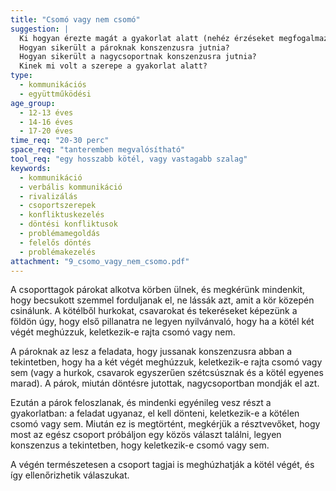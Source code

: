 ```yaml
---
title: "Csomó vagy nem csomó"
suggestion: | 
  Ki hogyan érezte magát a gyakorlat alatt (nehéz érzéseket megfogalmazni, de ez egy frusztráló gyakorlat, fontos, hogy kimondják, hogyan érzik magukat)?
  Hogyan sikerült a pároknak konszenzusra jutnia?
  Hogyan sikerült a nagycsoportnak konszenzusra jutnia?
  Kinek mi volt a szerepe a gyakorlat alatt?
type:
  - kommunikációs
  - együttműködési
age_group:
  - 12-13 éves
  - 14-16 éves
  - 17-20 éves
time_req: "20-30 perc"
space_req: "tanteremben megvalósítható"
tool_req: "egy hosszabb kötél, vagy vastagabb szalag"
keywords: 
  - kommunikáció
  - verbális kommunikáció
  - rivalizálás
  - csoportszerepek
  - konfliktuskezelés
  - döntési konfliktusok
  - problémamegoldás
  - felelős döntés
  - problémakezelés
attachment: "9_csomo_vagy_nem_csomo.pdf"
---
```


A csoporttagok párokat alkotva körben ülnek, és megkérünk mindenkit, hogy becsukott szemmel forduljanak el, ne lássák azt, amit a kör közepén csinálunk. A kötélből hurkokat, csavarokat és tekeréseket képezünk a földön úgy, hogy első pillanatra ne legyen nyilvánvaló, hogy ha a kötél két végét meghúzzuk, keletkezik-e rajta csomó vagy nem.

A pároknak az lesz a feladata, hogy jussanak konszenzusra abban a tekintetben, hogy ha a két végét meghúzzuk, keletkezik-e rajta csomó vagy sem (vagy a hurkok, csavarok egyszerűen szétcsúsznak és a kötél egyenes marad). A párok, miután döntésre jutottak, nagycsoportban mondják el azt.

Ezután a párok feloszlanak, és mindenki egyénileg vesz részt a gyakorlatban: a feladat ugyanaz, el kell dönteni, keletkezik-e a kötélen csomó vagy sem. Miután ez is megtörtént, megkérjük a résztvevőket, hogy most az egész csoport próbáljon egy közös választ találni, legyen konszenzus a tekintetben, hogy keletkezik-e csomó vagy sem.

A végén természetesen a csoport tagjai is meghúzhatják a kötél végét, és így ellenőrizhetik válaszukat.
  
  
